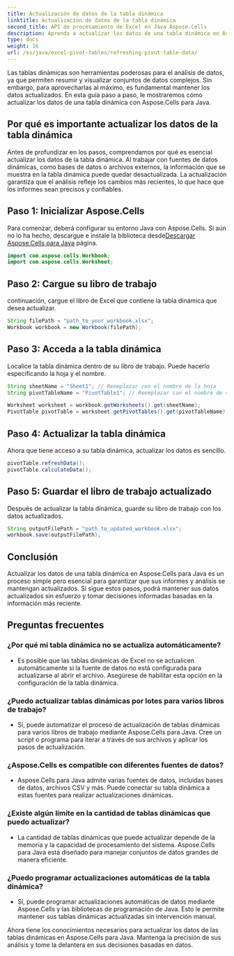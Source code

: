 ```yaml
---
title: Actualización de datos de la tabla dinámica
linktitle: Actualización de datos de la tabla dinámica
second_title: API de procesamiento de Excel en Java Aspose.Cells
description: Aprenda a actualizar los datos de una tabla dinámica en Aspose.Cells para Java. Mantenga sus datos actualizados sin esfuerzo.
type: docs
weight: 16
url: /es/java/excel-pivot-tables/refreshing-pivot-table-data/
---
```


Las tablas dinámicas son herramientas poderosas para el análisis de datos, ya que permiten resumir y visualizar conjuntos de datos complejos. Sin embargo, para aprovecharlas al máximo, es fundamental mantener los datos actualizados. En esta guía paso a paso, le mostraremos cómo actualizar los datos de una tabla dinámica con Aspose.Cells para Java.

## Por qué es importante actualizar los datos de la tabla dinámica

Antes de profundizar en los pasos, comprendamos por qué es esencial actualizar los datos de la tabla dinámica. Al trabajar con fuentes de datos dinámicas, como bases de datos o archivos externos, la información que se muestra en la tabla dinámica puede quedar desactualizada. La actualización garantiza que el análisis refleje los cambios más recientes, lo que hace que los informes sean precisos y confiables.

## Paso 1: Inicializar Aspose.Cells

 Para comenzar, deberá configurar su entorno Java con Aspose.Cells. Si aún no lo ha hecho, descargue e instale la biblioteca desde[Descargar Aspose.Cells para Java](https://releases.aspose.com/cells/java/) página.

```java
import com.aspose.cells.Workbook;
import com.aspose.cells.Worksheet;
```

## Paso 2: Cargue su libro de trabajo

continuación, cargue el libro de Excel que contiene la tabla dinámica que desea actualizar.

```java
String filePath = "path_to_your_workbook.xlsx";
Workbook workbook = new Workbook(filePath);
```

## Paso 3: Acceda a la tabla dinámica

Localice la tabla dinámica dentro de su libro de trabajo. Puede hacerlo especificando la hoja y el nombre.

```java
String sheetName = "Sheet1"; // Reemplazar con el nombre de la hoja
String pivotTableName = "PivotTable1"; // Reemplazar con el nombre de su tabla dinámica

Worksheet worksheet = workbook.getWorksheets().get(sheetName);
PivotTable pivotTable = worksheet.getPivotTables().get(pivotTableName);
```

## Paso 4: Actualizar la tabla dinámica

Ahora que tiene acceso a su tabla dinámica, actualizar los datos es sencillo.

```java
pivotTable.refreshData();
pivotTable.calculateData();
```

## Paso 5: Guardar el libro de trabajo actualizado

Después de actualizar la tabla dinámica, guarde su libro de trabajo con los datos actualizados.

```java
String outputFilePath = "path_to_updated_workbook.xlsx";
workbook.save(outputFilePath);
```

## Conclusión

Actualizar los datos de una tabla dinámica en Aspose.Cells para Java es un proceso simple pero esencial para garantizar que sus informes y análisis se mantengan actualizados. Si sigue estos pasos, podrá mantener sus datos actualizados sin esfuerzo y tomar decisiones informadas basadas en la información más reciente.

## Preguntas frecuentes

### ¿Por qué mi tabla dinámica no se actualiza automáticamente?
   - Es posible que las tablas dinámicas de Excel no se actualicen automáticamente si la fuente de datos no está configurada para actualizarse al abrir el archivo. Asegúrese de habilitar esta opción en la configuración de la tabla dinámica.

### ¿Puedo actualizar tablas dinámicas por lotes para varios libros de trabajo?
   - Sí, puede automatizar el proceso de actualización de tablas dinámicas para varios libros de trabajo mediante Aspose.Cells para Java. Cree un script o programa para iterar a través de sus archivos y aplicar los pasos de actualización.

### ¿Aspose.Cells es compatible con diferentes fuentes de datos?
   - Aspose.Cells para Java admite varias fuentes de datos, incluidas bases de datos, archivos CSV y más. Puede conectar su tabla dinámica a estas fuentes para realizar actualizaciones dinámicas.

### ¿Existe algún límite en la cantidad de tablas dinámicas que puedo actualizar?
   - La cantidad de tablas dinámicas que puede actualizar depende de la memoria y la capacidad de procesamiento del sistema. Aspose.Cells para Java está diseñado para manejar conjuntos de datos grandes de manera eficiente.

### ¿Puedo programar actualizaciones automáticas de la tabla dinámica?
   - Sí, puede programar actualizaciones automáticas de datos mediante Aspose.Cells y las bibliotecas de programación de Java. Esto le permite mantener sus tablas dinámicas actualizadas sin intervención manual.

Ahora tiene los conocimientos necesarios para actualizar los datos de las tablas dinámicas en Aspose.Cells para Java. Mantenga la precisión de sus análisis y tome la delantera en sus decisiones basadas en datos.